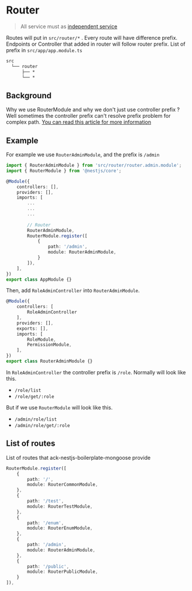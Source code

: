 # Router

> All service must as [independent service](/tips/readme?id=independent-service)

Routes will put in `src/router/*` . Every route will have difference prefix. Endpoints or Controller that added in router will follow router prefix. List of prefix in `src/app/app.module.ts`

```txt
src
  └── router
      ├── *
      └── *
```

## Background

Why we use RouterModule and why we don't just use controller prefix ?
Well sometimes the controller prefix can't resolve prefix problem for complex path. [You can read this article for more information](https://docs.nestjs.com/recipes/router-module)

## Example

For example we use `RouterAdminModule`, and the prefix is `/admin`

```typescript
import { RouterAdminModule } from 'src/router/router.admin.module';
import { RouterModule } from '@nestjs/core';

@Module({
    controllers: [],
    providers: [],
    imports: [
        ...
        ...
        ...
        
        // Router
        RouterAdminModule,
        RouterModule.register([
            {
                path: '/admin',
                module: RouterAdminModule,
            }
        ]),
    ],
})
export class AppModule {}
```

Then, add `RoleAdminController` into `RouterAdminModule`.

```typescript
@Module({
    controllers: [
        RoleAdminController
    ],
    providers: [],
    exports: [],
    imports: [
        RoleModule,
        PermissionModule,
    ],
})
export class RouterAdminModule {}
```

In `RoleAdminController` the controller prefix is `/role`. Normally will look like this.

* `/role/list`
* `/role/get/:role`

But if we use `RouterModule` will look like this.

* `/admin/role/list`
* `/admin/role/get/:role`

## List of routes

List of routes that ack-nestjs-boilerplate-mongoose provide

```typescript
RouterModule.register([
    {
        path: '/',
        module: RouterCommonModule,
    },
    {
        path: '/test',
        module: RouterTestModule,
    },
    {
        path: '/enum',
        module: RouterEnumModule,
    },
    {
        path: '/admin',
        module: RouterAdminModule,
    },
    {
        path: '/public',
        module: RouterPublicModule,
    }
]),
```
